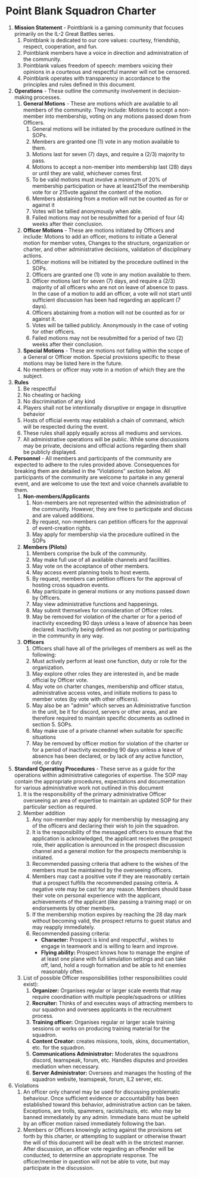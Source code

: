 # Point Blank Squadron Charter

1. **Mission Statement** - Pointblank is a gaming community that focuses primarily on the IL-2 Great Battles series.
    1. Pointblank is dedicated to our core values: courtesy, friendship, respect,  cooperation, and fun.
    2. Pointblank members have a voice in direction and administration of the community.
    3. Pointblank values freedom of speech: members voicing their opinions in a courteous and respectful manner will not be censored. 
    4. Pointblank operates with transparency in accordance to the principles and rules defined in this document. 
2. **Operations** - These outline the community involvement in decision-making processes.
    1. **General Motions** - These are motions which are available to all members of the community.  They include: Motions to accept a non-member into membership, voting on any motions passed down from Officers.
        1. General motions will be initiated by the procedure outlined in the SOPs.
        2. Members are granted one (1) vote in any motion available to them.
        3. Motions last for seven (7) days, and require a (2/3) majority to pass.
        4. Motions to accept a non-member into membership last (28) days or until they are valid, whichever comes first.
        5. To be valid motions must involve a minimum of 20% of membership participation or have at least215of the membership vote for or 215vote against the content of the motion.
        6. Members abstaining from a motion will not be counted as for or against it
        7. Votes will be tallied anonymously when able.
        8. Failed motions may not be resubmitted for a period of four (4) weeks after their conclusion.
    2. **Officer Motions** - These are motions initiated by Officers and include: Motions to add an officer, motions to initiate a General motion for member votes, Changes to the structure, organization or charter, and other administrative decisions, validation of disciplinary actions. 
        1. Officer motions will be initiated by the procedure outlined in the SOPs.
        2. Officers are granted one (1) vote in any motion available to them.
        3. Officer motions last for seven (7) days, and require a (2/3) majority of all officers who are not on leave of absence to pass. In the case of a motion to add an officer, a vote will not start until sufficient discussion has been had regarding an applicant (7 days).
        4. Officers abstaining from a motion will not be counted as for or against it.
        5. Votes will be tallied publicly. Anonymously in the case of voting for other officers.
        6. Failed motions may not be resubmitted for a period of two (2) weeks after their conclusion.
    3. **Special Motions** - These are motions not falling within the scope of a General or Officer motion.  Special provisions specific to these motions may be listed here in the future.
    4. No members or officer may vote in a motion of which they are the subject.
3. **Rules**
    1. Be respectful
    2. No cheating or hacking
    3. No discrimination of any kind
    4. Players shall not be intentionally disruptive or engage in disruptive behavior
    5. Hosts of official events may establish a chain of command, which will be respected during the event. 
    6. These rules shall apply equally across all mediums and services.
    7. All administrative operations will be public.  While some discussions may be private, decisions and official actions regarding them shall be publicly displayed.
4. **Personnel** - All members and participants of the community are expected to adhere to the rules provided above.  Consequences for breaking them are detailed in the “Violations” section below.  All participants of the community are welcome to partake in any general event, and are welcome to use the text and voice channels available to them.
    1. **Non-members/Applicants**
        1. Non-members are not represented within the administration of the community.  However, they are free to participate and discuss and are valued additions.
        2. By request, non-members can petition officers for the approval of event-creation rights.
        3. May apply for membership via the procedure outlined in the SOPs
    2. **Members (Pilots)**
        1. Members comprise the bulk of the community.
        2. May make full use of all available channels and facilities.
        3. May vote on the acceptance of other members.
        4. May access event planning tools to host events.
        5. By request, members can petition officers for the approval of hosting cross squadron events.
        6. May participate in general motions or any motions passed down by Officers.
        7. May view administrative functions and happenings.
        8. May submit themselves for consideration of Officer roles.
        9. May be removed for violation of the charter or for a period of inactivity exceeding 90 days unless a leave of absence has been declared. Inactivity being defined as    not posting or participating in the community in any way.
    3. **Officers**
        1. Officers shall have all of the privileges of members as well as the following: 
        2. Must actively perform at least one function, duty or role for the organization.
        3. May explore other roles they are interested in, and be made official by Officer vote.
        4. May vote on charter changes, membership and officer status, administrative access votes, and initiate motions to pass to member votes (by vote with other officers).
        5. May also be an "admin" which serves an Administrative function in the unit, be it for discord, servers or other areas, and are therefore required to maintain specific documents as outlined in section 5. SOPs.
        6. May make use of a private channel when suitable for specific situations
        7. May be removed by officer motion for violation of the charter or for a period of inactivity exceeding 90 days unless a leave of absence has been declared, or by lack of any active function, role, or duty
5. **Standard Operating Procedures** - These serve as a guide for the operations within administrative categories of expertise.  The SOP may contain the appropriate procedures, expectations and documentation for various administrative work not outlined in this document
    1. It is the responsibility of the primary administrative Officer overseeing an area of expertise to maintain an updated SOP for their particular section as required.
    2. Member addition
        1. Any non-member may apply for membership by messaging any of the officers and declaring their wish to join the squadron.
        2. It is the responsibility of the messaged officers to ensure that the application is acknowledged, the applicant receives the prospect role, their application is announced in the prospect discussion channel and a general motion for the prospects membership is initiated.
        3. Recommended passing criteria that adhere to the wishes of the members must be maintained by the overseeing officers.
        4. Members may cast a positive vote if they are reasonably certain that a prospect fulfills the recommended passing criteria. A negative vote may be cast for any reason. Members should base their vote on personal experience with the applicant, achievements of the applicant (like passing a training map) or on endorsements by other members.
        5. If the membership motion expires by reaching the 28 day mark without becoming valid, the prospect returns to guest status and may reapply immediately.
        6. Recommended passing criteria:
            - **Character:** Prospect is kind and respectful , wishes to engage in teamwork and is willing to learn and improve.
            - **Flying ability:** Prospect knows how to manage the engine of at least one plane with full simulation settings and can take off, land, hold a rough formation and be able to hit enemies reasonably often.
    3. List of possible Officer responsibilities (other responsibilities could exist):
        1. **Organizer:** Organises regular or larger scale events that may require coordination with multiple people/squadrons or utilities
        2. **Recruiter:** Thinks of and executes ways of attracting members to our squadron and oversees applicants in the recruitment process.
        3. **Training officer:** Organises regular or larger scale training sessions or works on producing training material for the squadron.
        4. **Content Creator:** creates missions, tools, skins, documentation, etc. for the squadron.
        5. **Communications Administrator:** Moderates the squadrons discord, teamspeak, forum, etc.  Handles disputes and provides mediation when necessary.
        6. **Server Administrator:** Oversees and manages the hosting of the squadron website, teamspeak, forum, IL2 server, etc.
6. Violations
    1. An officer only channel may be used for discussing problematic behaviour. Once sufficient evidence or accountability has been established toward this behavior, administrative action can be taken. Exceptions, are trolls, spammers, racists/nazis, etc. who may be banned immediately by any admin. Immediate bans must be upheld by an officer motion raised immediately following the ban.
    2. Members or Officers knowingly acting against the provisions set forth by this charter, or attempting to supplant or otherwise thwart the will of this document will be dealt with in the strictest manner.  After discussion, an officer vote regarding an offender will be conducted, to determine an appropriate response. The officer/member in question will not be able to vote, but may participate in the discussion.